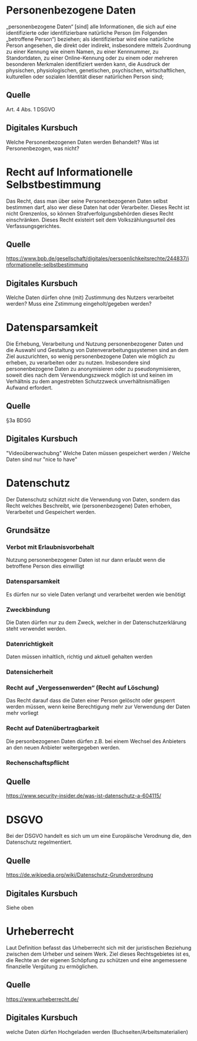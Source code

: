 # Personenbezogene Daten

„personenbezogene Daten“ [sind] alle Informationen, die sich auf eine identifizierte oder identifizierbare natürliche Person (im Folgenden „betroffene Person“) beziehen; als identifizierbar wird eine natürliche Person angesehen, die direkt oder indirekt, insbesondere mittels Zuordnung zu einer Kennung wie einem Namen, zu einer Kennnummer, zu Standortdaten, zu einer Online-Kennung oder zu einem oder mehreren besonderen Merkmalen identifiziert werden kann, die Ausdruck der physischen, physiologischen, genetischen, psychischen, wirtschaftlichen, kulturellen oder sozialen Identität dieser natürlichen Person sind;

## Quelle
Art. 4 Abs. 1 DSGVO

## Digitales Kursbuch

Welche Personenbezogenen Daten werden Behandelt?
Was ist Personenbezogen, was nicht?

# Recht auf Informationelle Selbstbestimmung

Das Recht, dass man über seine Personenbezogenen Daten selbst bestimmen darf, also wer diese Daten hat oder Verarbeiter. Dieses Recht ist nicht Grenzenlos, so können Strafverfolgungsbehörden dieses Recht einschränken.
Dieses Recht existeirt seit dem Volkszählungsurteil des Verfassungsgerichtes.

##  Quelle
https://www.bpb.de/gesellschaft/digitales/persoenlichkeitsrechte/244837/informationelle-selbstbestimmung

## Digitales Kursbuch

Welche Daten dürfen ohne (mit) Zustimmung des Nutzers verarbeitet werden?
Muss eine Zstimmung eingeholt/gegeben werden?

# Datensparsamkeit

Die Erhebung, Verarbeitung und Nutzung personenbezogener Daten und die Auswahl und Gestaltung von Datenverarbeitungssystemen sind an dem Ziel auszurichten, so wenig personenbezogene Daten wie möglich zu erheben, zu verarbeiten oder zu nutzen. Insbesondere sind personenbezogene Daten zu anonymisieren oder zu pseudonymisieren, soweit dies nach dem Verwendungszweck möglich ist und keinen im Verhältnis zu dem angestrebten Schutzzweck unverhältnismäßigen Aufwand erfordert.

## Quelle
§3a BDSG

## Digitales Kursbuch
"Videoüberwachubng"
Welche Daten müssen gespeichert werden / Welche Daten sind nur "nice to have"
# Datenschutz

Der Datenschutz schützt nicht die Verwendung von Daten, sondern das Recht welches Beschreibt, wie (personenbezogene) Daten erhoben, Verarbeitet und Gespeichert werden.
## Grundsätze
### Verbot mit Erlaubnisvorbehalt 
Nutzung personenbezogener Daten ist nur dann erlaubt wenn die betroffene Person dies einwilligt 
### Datensparsamkeit
Es dürfen nur so viele Daten verlangt und verarbeitet werden wie benötigt
### Zweckbindung
Die Daten dürfen nur zu dem Zweck, welcher in der Datenschutzerklärung steht verwendet werden.
### Datenrichtigkeit 
Daten müssen inhaltlich, richtig und aktuell gehalten werden
### Datensicherheit 
### Recht auf „Vergessenwerden“ (Recht auf Löschung)
Das Recht darauf dass die Daten einer Person gelöscht oder gesperrt werden müssen, wenn keine Berechtigung mehr zur Verwendung der Daten mehr vorliegt
### Recht auf Datenübertragbarkeit
Die personbezogenen Daten dürfen z.B. bei einem Wechsel des Anbieters an den neuen Anbieter weitergegeben werden.
### Rechenschaftspflicht

## Quelle

https://www.security-insider.de/was-ist-datenschutz-a-604115/

# DSGVO

Bei der DSGVO handelt es sich um um eine Europäische Verodnung die, den Datenschutz regelmentiert.

## Quelle

https://de.wikipedia.org/wiki/Datenschutz-Grundverordnung

## Digitales Kursbuch
Siehe oben

# Urheberrecht

Laut Definition befasst das Urheberrecht sich mit der juristischen Beziehung zwischen dem Urheber und seinem Werk. Ziel dieses Rechtsgebietes ist es, die Rechte an der eigenen Schöpfung zu schützen und eine angemessene finanzielle Vergütung zu ermöglichen.

## Quelle

https://www.urheberrecht.de/

## Digitales Kursbuch

welche Daten dürfen Hochgeladen werden (Buchseiten/Arbeitsmaterialien)

